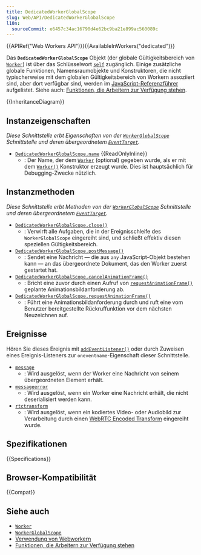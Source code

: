 ```yaml
---
title: DedicatedWorkerGlobalScope
slug: Web/API/DedicatedWorkerGlobalScope
l10n:
  sourceCommit: e6457c34ac16790d4e62bc9ba21e899ac560089c
---
```


{{APIRef("Web Workers API")}}{{AvailableInWorkers("dedicated")}}

Das **`DedicatedWorkerGlobalScope`** Objekt (der globale Gültigkeitsbereich von [`Worker`](/de/docs/Web/API/Worker)) ist über das Schlüsselwort [`self`](/de/docs/Web/API/WorkerGlobalScope/self) zugänglich. Einige zusätzliche globale Funktionen, Namensraumobjekte und Konstruktoren, die nicht typischerweise mit dem globalen Gültigkeitsbereich von Workern assoziiert sind, aber dort verfügbar sind, werden im [JavaScript-Referenzführer](/de/docs/Web/JavaScript/Reference) aufgelistet. Siehe auch: [Funktionen, die Arbeitern zur Verfügung stehen](/de/docs/Web/API/Web_Workers_API/Functions_and_classes_available_to_workers).

{{InheritanceDiagram}}

## Instanzeigenschaften

_Diese Schnittstelle erbt Eigenschaften von der [`WorkerGlobalScope`](/de/docs/Web/API/WorkerGlobalScope) Schnittstelle und deren übergeordnetem [`EventTarget`](/de/docs/Web/API/EventTarget)._

- [`DedicatedWorkerGlobalScope.name`](/de/docs/Web/API/DedicatedWorkerGlobalScope/name) {{ReadOnlyInline}}
  - : Der Name, der dem [`Worker`](/de/docs/Web/API/Worker) (optional) gegeben wurde, als er mit dem [`Worker()`](/de/docs/Web/API/Worker/Worker) Konstruktor erzeugt wurde. Dies ist hauptsächlich für Debugging-Zwecke nützlich.

## Instanzmethoden

_Diese Schnittstelle erbt Methoden von der [`WorkerGlobalScope`](/de/docs/Web/API/WorkerGlobalScope) Schnittstelle und deren übergeordnetem [`EventTarget`](/de/docs/Web/API/EventTarget)._

- [`DedicatedWorkerGlobalScope.close()`](/de/docs/Web/API/DedicatedWorkerGlobalScope/close)
  - : Verwirft alle Aufgaben, die in der Ereignisschleife des `WorkerGlobalScope` eingereiht sind, und schließt effektiv diesen speziellen Gültigkeitsbereich.
- [`DedicatedWorkerGlobalScope.postMessage()`](/de/docs/Web/API/DedicatedWorkerGlobalScope/postMessage)
  - : Sendet eine Nachricht — die aus `any` JavaScript-Objekt bestehen kann — an das übergeordnete Dokument, das den Worker zuerst gestartet hat.
- [`DedicatedWorkerGlobalScope.cancelAnimationFrame()`](/de/docs/Web/API/DedicatedWorkerGlobalScope/cancelAnimationFrame)
  - : Bricht eine zuvor durch einen Aufruf von [`requestAnimationFrame()`](/de/docs/Web/API/DedicatedWorkerGlobalScope/requestAnimationFrame) geplante Animationsbildanforderung ab.
- [`DedicatedWorkerGlobalScope.requestAnimationFrame()`](/de/docs/Web/API/DedicatedWorkerGlobalScope/requestAnimationFrame)
  - : Führt eine Animationsbildanforderung durch und ruft eine vom Benutzer bereitgestellte Rückruffunktion vor dem nächsten Neuzeichnen auf.

## Ereignisse

Hören Sie dieses Ereignis mit [`addEventListener()`](/de/docs/Web/API/EventTarget/addEventListener) oder durch Zuweisen eines Ereignis-Listeners zur `oneventname`-Eigenschaft dieser Schnittstelle.

- [`message`](/de/docs/Web/API/DedicatedWorkerGlobalScope/message_event)
  - : Wird ausgelöst, wenn der Worker eine Nachricht von seinem übergeordneten Element erhält.
- [`messageerror`](/de/docs/Web/API/DedicatedWorkerGlobalScope/messageerror_event)
  - : Wird ausgelöst, wenn ein Worker eine Nachricht erhält, die nicht deserialisiert werden kann.
- [`rtctransform`](/de/docs/Web/API/DedicatedWorkerGlobalScope/rtctransform_event)
  - : Wird ausgelöst, wenn ein kodiertes Video- oder Audiobild zur Verarbeitung durch einen [WebRTC Encoded Transform](/de/docs/Web/API/WebRTC_API/Using_Encoded_Transforms) eingereiht wurde.

## Spezifikationen

{{Specifications}}

## Browser-Kompatibilität

{{Compat}}

## Siehe auch

- [`Worker`](/de/docs/Web/API/Worker)
- [`WorkerGlobalScope`](/de/docs/Web/API/WorkerGlobalScope)
- [Verwendung von Webworkern](/de/docs/Web/API/Web_Workers_API/Using_web_workers)
- [Funktionen, die Arbeitern zur Verfügung stehen](/de/docs/Web/API/Web_Workers_API/Functions_and_classes_available_to_workers)

